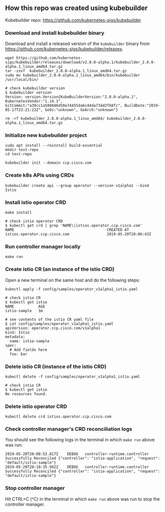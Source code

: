 ## How this repo was created using kubebuilder

Kubebuilder repo: https://github.com/kubernetes-sigs/kubebuilder

### Download and install kubebuilder binary

Download and install a released version of the `kubebuilder` binary from https://github.com/kubernetes-sigs/kubebuilder/releases.

```
wget https://github.com/kubernetes-sigs/kubebuilder/releases/download/v2.0.0-alpha.1/kubebuilder_2.0.0-alpha.1_linux_amd64.tar.gz
tar -zxvf  kubebuilder_2.0.0-alpha.1_linux_amd64.tar.gz
sudo mv kubebuilder_2.0.0-alpha.1_linux_amd64/bin/kubebuilder /usr/local/bin/

# check kubebuilder version
$ kubebuilder version
Version: version.Version{KubeBuilderVersion:"2.0.0-alpha.1", KubernetesVendor:"1.14.1", GitCommit:"a39cc1a586046d50a74455da6c44da734d2fb8fc", BuildDate:"2019-05-17T23:21:23Z", GoOs:"unknown", GoArch:"unknown"}

rm -rf kubebuilder_2.0.0-alpha.1_linux_amd64/ kubebuilder_2.0.0-alpha.1_linux_amd64.tar.gz
```

### Initialize new kubebuilder project

```
sudo apt install --reinstall build-essential
mkdir test-repo
cd test-repo

kubebuilder init --domain ccp.cisco.com
```

### Create k8s APIs using CRDs

```
kubebuilder create api --group operator --version v1alpha1 --kind Istio
```

### Install istio operator CRD

```
make install

# check istio operator CRD
$ kubectl get crd | grep 'NAME\|istios.operator.ccp.cisco.com'
NAME                                          CREATED AT
istios.operator.ccp.cisco.com                 2019-05-20T20:06:43Z
```

### Run controller manager locally

```
make run
```

### Create istio CR (an instance of the istio CRD)

Open a new terminal on the same host and do the following steps:

```
kubectl apply -f config/samples/operator_v1alpha1_istio.yaml

# check istio CR
$ kubectl get istio
NAME           AGE
istio-sample   1m

# see contents of the istio CR yaml file
$ cat config/samples/operator_v1alpha1_istio.yaml
apiVersion: operator.ccp.cisco.com/v1alpha1
kind: Istio
metadata:
  name: istio-sample
spec:
  # Add fields here
  foo: bar
```

### Delete istio CR (instance of the istio CRD)

```
kubectl delete -f config/samples/operator_v1alpha1_istio.yaml

# check istio CR
$ kubectl get istio
No resources found.
```

### Delete istio operator CRD

```
kubectl delete crd istios.operator.ccp.cisco.com
```

### Check controller manager's CRD reconciliation logs

You should see the following logs in the terminal in which `make run` above was run:

```
2019-05-20T20:08:52.817Z	DEBUG	controller-runtime.controller	Successfully Reconciled	{"controller": "istio-application", "request": "default/istio-sample"}
2019-05-20T20:10:35.942Z	DEBUG	controller-runtime.controller	Successfully Reconciled	{"controller": "istio-application", "request": "default/istio-sample"}
```

### Stop controller manager

Hit CTRL+C (^C) in the terminal in which `make run` above was run to stop the controller manager.
